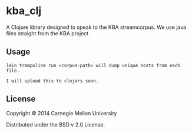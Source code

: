 # kba_clj

A Clojure library designed to speak to the KBA streamcorpus. We use java files straight from the KBA project

## Usage

    lein trampoline run <corpus-path> will dump unique hosts from each file.
    
    I will upload this to clojars soon.

## License

Copyright © 2014 Carnegie Mellon University

Distributed under the BSD v 2.0 License.
